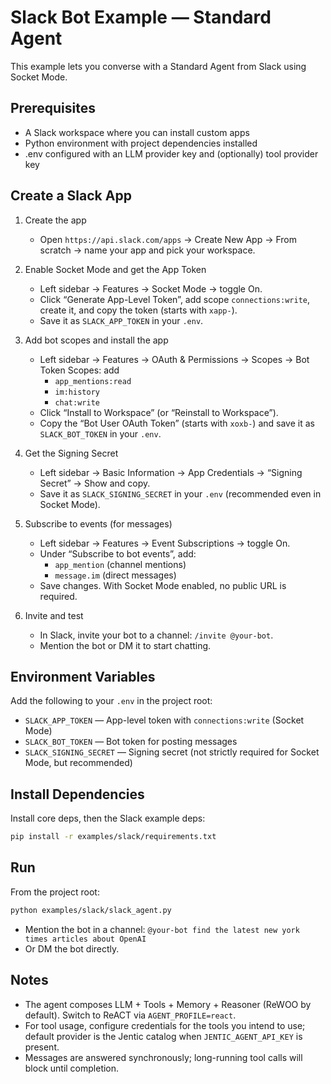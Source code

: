 # Slack Bot Example — Standard Agent

This example lets you converse with a Standard Agent from Slack using Socket Mode.

## Prerequisites

- A Slack workspace where you can install custom apps
- Python environment with project dependencies installed
- .env configured with an LLM provider key and (optionally) tool provider key

## Create a Slack App

1. Create the app
   - Open `https://api.slack.com/apps` → Create New App → From scratch → name your app and pick your workspace.

2. Enable Socket Mode and get the App Token
   - Left sidebar → Features → Socket Mode → toggle On.
   - Click “Generate App-Level Token”, add scope `connections:write`, create it, and copy the token (starts with `xapp-`).
   - Save it as `SLACK_APP_TOKEN` in your `.env`.

3. Add bot scopes and install the app
   - Left sidebar → Features → OAuth & Permissions → Scopes → Bot Token Scopes: add
     - `app_mentions:read`
     - `im:history`
     - `chat:write`
   - Click “Install to Workspace” (or “Reinstall to Workspace”).
   - Copy the “Bot User OAuth Token” (starts with `xoxb-`) and save it as `SLACK_BOT_TOKEN` in your `.env`.

4. Get the Signing Secret
   - Left sidebar → Basic Information → App Credentials → “Signing Secret” → Show and copy.
   - Save it as `SLACK_SIGNING_SECRET` in your `.env` (recommended even in Socket Mode).

5. Subscribe to events (for messages)
   - Left sidebar → Features → Event Subscriptions → toggle On.
   - Under “Subscribe to bot events”, add:
     - `app_mention` (channel mentions)
     - `message.im` (direct messages)
   - Save changes. With Socket Mode enabled, no public URL is required.

6. Invite and test
   - In Slack, invite your bot to a channel: `/invite @your-bot`.
   - Mention the bot or DM it to start chatting.

## Environment Variables

Add the following to your `.env` in the project root:

- `SLACK_APP_TOKEN` — App-level token with `connections:write` (Socket Mode)
- `SLACK_BOT_TOKEN` — Bot token for posting messages
- `SLACK_SIGNING_SECRET` — Signing secret (not strictly required for Socket Mode, but recommended)


## Install Dependencies

Install core deps, then the Slack example deps:
```bash
pip install -r examples/slack/requirements.txt
```

## Run

From the project root:

```bash
python examples/slack/slack_agent.py
```

- Mention the bot in a channel: `@your-bot find the latest new york times articles about OpenAI`
- Or DM the bot directly.

## Notes

- The agent composes LLM + Tools + Memory + Reasoner (ReWOO by default). Switch to ReACT via `AGENT_PROFILE=react`.
- For tool usage, configure credentials for the tools you intend to use; default provider is the Jentic catalog when `JENTIC_AGENT_API_KEY` is present.
- Messages are answered synchronously; long-running tool calls will block until completion.


